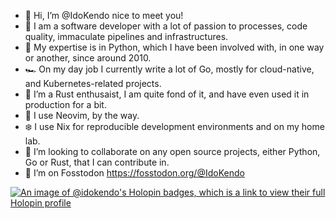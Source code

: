 - 👋 Hi, I’m @IdoKendo nice to meet you!
- 👀 I am a software developer with a lot of passion to processes, code quality, immaculate pipelines and infrastructures.
- 🐍 My expertise is in Python, which I have been involved with, in one way or another, since around 2010.
- 🏎️ On my day job I currently write a lot of Go, mostly for cloud-native, and Kubernetes-related projects.  
- 🦀 I’m a Rust enthusaist, I am quite fond of it, and have even used it in production for a bit.
- 📜 I use Neovim, by the way.
- ❄️ I use Nix for reproducible development environments and on my home lab. 
- 💞️ I’m looking to collaborate on any open source projects, either Python, Go or Rust, that I can contribute in.
- 🐘 I’m on Fosstodon https://fosstodon.org/@IdoKendo

[![An image of @idokendo's Holopin badges, which is a link to view their full Holopin profile](https://holopin.me/idokendo)](https://holopin.io/@idokendo)

<!---
IdoKendo/IdoKendo is a ✨ special ✨ repository because its `README.md` (this file) appears on your GitHub profile.
You can click the Preview link to take a look at your changes.
--->
